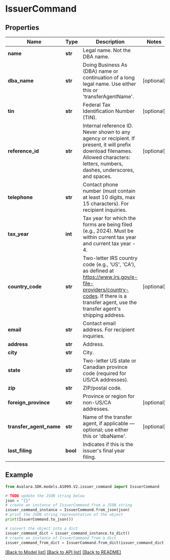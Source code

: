 # IssuerCommand


## Properties

Name | Type | Description | Notes
------------ | ------------- | ------------- | -------------
**name** | **str** | Legal name. Not the DBA name. | 
**dba_name** | **str** | Doing Business As (DBA) name or continuation of a long legal name. Use either this or &#39;transferAgentName&#39;. | [optional] 
**tin** | **str** | Federal Tax Identification Number (TIN). | [optional] 
**reference_id** | **str** | Internal reference ID. Never shown to any agency or recipient. If present, it will prefix download filenames. Allowed characters: letters, numbers, dashes, underscores, and spaces. | [optional] 
**telephone** | **str** | Contact phone number (must contain at least 10 digits, max 15 characters). For recipient inquiries. | 
**tax_year** | **int** | Tax year for which the forms are being filed (e.g., 2024). Must be within current tax year and current tax year - 4. | 
**country_code** | **str** | Two-letter IRS country code (e.g., &#39;US&#39;, &#39;CA&#39;), as defined at https://www.irs.gov/e-file-providers/country-codes. If there is a transfer agent, use the transfer agent&#39;s shipping address. | [optional] 
**email** | **str** | Contact email address. For recipient inquiries. | 
**address** | **str** | Address. | 
**city** | **str** | City. | 
**state** | **str** | Two-letter US state or Canadian province code (required for US/CA addresses). | 
**zip** | **str** | ZIP/postal code. | 
**foreign_province** | **str** | Province or region for non-US/CA addresses. | [optional] 
**transfer_agent_name** | **str** | Name of the transfer agent, if applicable — optional; use either this or &#39;dbaName&#39;. | [optional] 
**last_filing** | **bool** | Indicates if this is the issuer&#39;s final year filing. | 

## Example

```python
from Avalara.SDK.models.A1099.V2.issuer_command import IssuerCommand

# TODO update the JSON string below
json = "{}"
# create an instance of IssuerCommand from a JSON string
issuer_command_instance = IssuerCommand.from_json(json)
# print the JSON string representation of the object
print(IssuerCommand.to_json())

# convert the object into a dict
issuer_command_dict = issuer_command_instance.to_dict()
# create an instance of IssuerCommand from a dict
issuer_command_from_dict = IssuerCommand.from_dict(issuer_command_dict)
```
[[Back to Model list]](../README.md#documentation-for-models) [[Back to API list]](../README.md#documentation-for-api-endpoints) [[Back to README]](../README.md)


